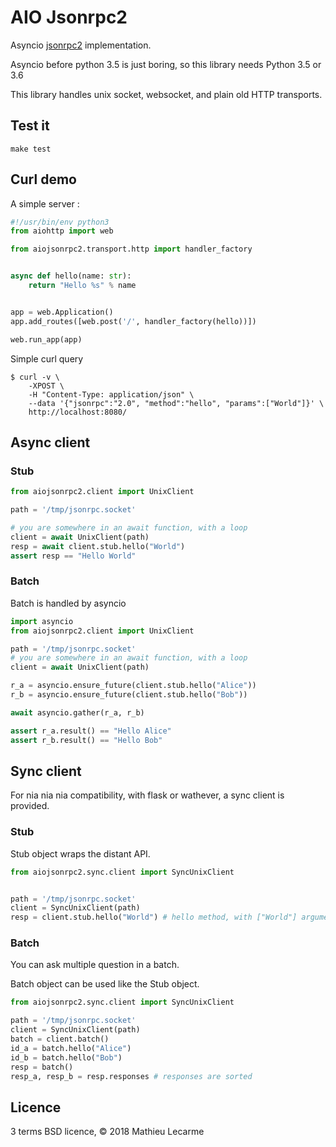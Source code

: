 AIO Jsonrpc2
============

Asyncio [jsonrpc2](http://www.jsonrpc.org/specification) implementation.

Asyncio before python 3.5 is just boring, so this library needs Python 3.5 or 3.6

This library handles unix socket, websocket, and plain old HTTP transports.

Test it
-------

    make test


Curl demo
---------

A simple server :

```python
#!/usr/bin/env python3
from aiohttp import web

from aiojsonrpc2.transport.http import handler_factory


async def hello(name: str):
    return "Hello %s" % name


app = web.Application()
app.add_routes([web.post('/', handler_factory(hello))])

web.run_app(app)
```

Simple curl query

    $ curl -v \
        -XPOST \
        -H "Content-Type: application/json" \
        --data '{"jsonrpc":"2.0", "method":"hello", "params":["World"]}' \
        http://localhost:8080/

Async client
------------

### Stub

```python
from aiojsonrpc2.client import UnixClient

path = '/tmp/jsonrpc.socket'

# you are somewhere in an await function, with a loop
client = await UnixClient(path)
resp = await client.stub.hello("World")
assert resp == "Hello World"
```

### Batch

Batch is handled by asyncio

```python
import asyncio
from aiojsonrpc2.client import UnixClient

path = '/tmp/jsonrpc.socket'
# you are somewhere in an await function, with a loop
client = await UnixClient(path)

r_a = asyncio.ensure_future(client.stub.hello("Alice"))
r_b = asyncio.ensure_future(client.stub.hello("Bob"))

await asyncio.gather(r_a, r_b)

assert r_a.result() == "Hello Alice"
assert r_b.result() == "Hello Bob"
```

Sync client
-----------

For nia nia nia compatibility, with flask or wathever, a sync client is provided.

### Stub

Stub object wraps the distant API.

```python
from aiojsonrpc2.sync.client import SyncUnixClient


path = '/tmp/jsonrpc.socket'
client = SyncUnixClient(path)
resp = client.stub.hello("World") # hello method, with ["World"] arguments
```

### Batch

You can ask multiple question in a batch.

Batch object can be used like the Stub object.

```python
from aiojsonrpc2.sync.client import SyncUnixClient

path = '/tmp/jsonrpc.socket'
client = SyncUnixClient(path)
batch = client.batch()
id_a = batch.hello("Alice")
id_b = batch.hello("Bob")
resp = batch()
resp_a, resp_b = resp.responses # responses are sorted
```

Licence
-------

3 terms BSD licence, © 2018 Mathieu Lecarme

